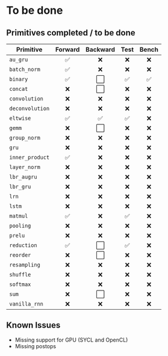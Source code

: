 # To be done

## Primitives completed / to be done

| Primitive         | Forward | Backward | Test | Bench |
| ------------------ | :------: | :------: | :--: | :---: |
| `au_gru`          |    ✅    |    ❌    |  ❌  |  ❌   |
| `batch_norm`      |    ✅    |    ❌    |  ❌  |  ❌   |
| `binary`          |    ✅    |    ⬜    |  ✅  |  ✅   |
| `concat`          |    ❌    |    ⬜    |  ❌  |  ❌   | 
| `convolution`     |    ❌    |    ❌    |  ❌  |  ❌   |
| `deconvolution`   |    ❌    |    ❌    |  ❌  |  ❌   |
| `eltwise`         |    ✅    |    ✅    |  ✅  |  ❌   |
| `gemm`            |    ❌    |    ⬜    |  ❌  |  ❌   | 
| `group_norm`      |    ❌    |    ❌    |  ❌  |  ❌   |
| `gru`             |    ❌    |    ❌    |  ❌  |  ❌   |
| `inner_product`   |    ✅    |    ❌    |  ❌  |  ❌   |
| `layer_norm`      |    ❌    |    ❌    |  ❌  |  ❌   |
| `lbr_augru`       |    ❌    |    ❌    |  ❌  |  ❌   | 
| `lbr_gru`         |    ❌    |    ❌    |  ❌  |  ❌   | 
| `lrn`             |    ❌    |    ❌    |  ❌  |  ❌   |
| `lstm`            |    ❌    |    ❌    |  ❌  |  ❌   |
| `matmul`          |    ✅    |    ❌    |  ✅  |  ❌   |
| `pooling`         |    ❌    |    ❌    |  ❌  |  ❌   |
| `prelu`           |    ❌    |    ❌    |  ❌  |  ❌   |
| `reduction`       |    ✅    |    ⬜    |  ✅  |  ❌   | 
| `reorder`         |    ❌    |    ⬜    |  ❌  |  ❌   | 
| `resampling`      |    ❌    |    ❌    |  ❌  |  ❌   |
| `shuffle`         |    ❌    |    ❌    |  ❌  |  ❌   |
| `softmax`         |    ❌    |    ❌    |  ❌  |  ❌   |
| `sum`             |    ❌    |    ⬜    |  ❌  |  ❌   | 
| `vanilla_rnn`     |    ❌    |    ❌    |  ❌  |  ❌   |

## Known Issues

- Missing support for GPU (SYCL and OpenCL)
- Missing postops
